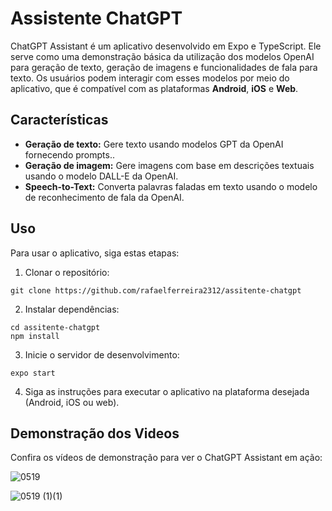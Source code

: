 # Assistente ChatGPT

ChatGPT Assistant é um aplicativo desenvolvido em Expo e TypeScript. Ele serve como uma demonstração básica da utilização dos modelos OpenAI para geração de texto, geração de imagens e funcionalidades de fala para texto. Os usuários podem interagir com esses modelos por meio do aplicativo, que é compatível com as plataformas **Android**, **iOS** e **Web**.

## Características

- **Geração de texto:** Gere texto usando modelos GPT da OpenAI fornecendo prompts..
- **Geração de imagem:** Gere imagens com base em descrições textuais usando o modelo DALL-E da OpenAI.
- **Speech-to-Text:** Converta palavras faladas em texto usando o modelo de reconhecimento de fala da OpenAI.

## Uso

Para usar o aplicativo, siga estas etapas:

1. Clonar o repositório:

```
git clone https://github.com/rafaelferreira2312/assitente-chatgpt
```


2. Instalar dependências:

```
cd assitente-chatgpt
npm install
```


3. Inicie o servidor de desenvolvimento:

```
expo start
```


4. Siga as instruções para executar o aplicativo na plataforma desejada (Android, iOS ou web).

## Demonstração dos Videos

Confira os vídeos de demonstração para ver o ChatGPT Assistant em ação:

![0519](https://github.com/falatekmen/ChatGPT-Assistant/assets/81239267/0f9716b3-2a42-4dba-b5dc-d65faa837487)

![0519 (1)(1)](https://github.com/falatekmen/ChatGPT-Assistant/assets/81239267/5d1094a0-9367-4772-b520-a8841b0f412a)

